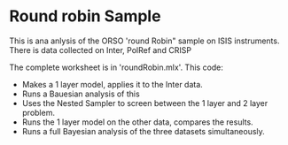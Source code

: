 Round robin Sample
==================
This is ana anlysis of the ORSO 'round Robin" sample on ISIS instruments. 
There is data collected on Inter, PolRef and CRISP


The complete worksheet is in 'roundRobin.mlx'. This code:
- Makes a 1 layer model, applies it to the Inter data.
- Runs a Bauesian analysis of this
- Uses the Nested Sampler to screen between the 1 layer and 2 layer problem.
- Runs the 1 layer model on the other data, compares the results.
- Runs a full Bayesian analysis of the three datasets simultaneously. 
 
